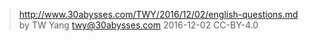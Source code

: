 ﻿> http://www.30abysses.com/TWY/2016/12/02/english-questions.md
> by TW Yang <twy@30abysses.com> 2016-12-02 CC-BY-4.0
